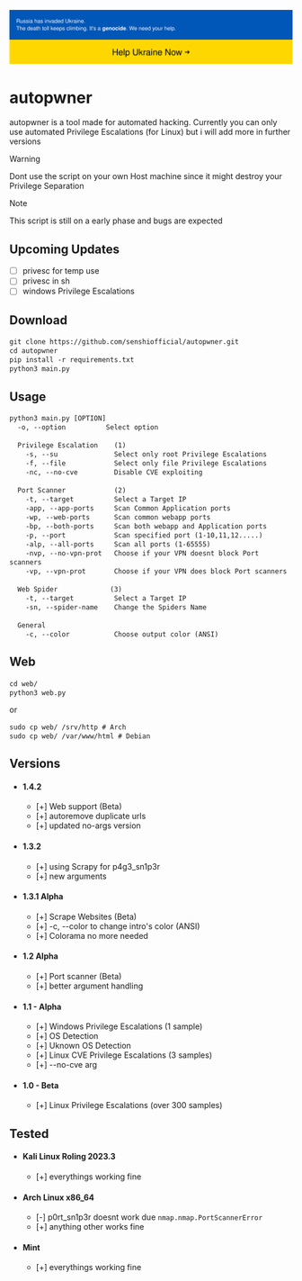 [![SWUbanner](https://raw.githubusercontent.com/vshymanskyy/StandWithUkraine/main/banner2-direct.svg)](https://github.com/vshymanskyy/StandWithUkraine/blob/main/docs/README.md)
# autopwner

autopwner is a tool made for automated hacking. Currently you can only use automated Privilege Escalations (for Linux) but i will add more in further versions
> [!WARNING]
> Dont use the script on your own Host machine since it might destroy your Privilege Separation

> [!NOTE]
> This script is still on a early phase and bugs are expected 

## Upcoming Updates
- [ ] privesc for temp use
- [ ] privesc in sh
- [ ] windows Privilege Escalations

## Download
```
git clone https://github.com/senshiofficial/autopwner.git
cd autopwner
pip install -r requirements.txt
python3 main.py
```

## Usage
```
python3 main.py [OPTION]
  -o, --option          Select option  
  
  Privilege Escalation    (1)
	-s, --su              Select only root Privilege Escalations
	-f, --file            Select only file Privilege Escalations
	-nc, --no-cve         Disable CVE exploiting

  Port Scanner            (2)
	-t, --target          Select a Target IP
	-app, --app-ports     Scan Common Application ports
	-wp, --web-ports      Scan common webapp ports
	-bp, --both-ports     Scan both webapp and Application ports
	-p, --port            Scan specified port (1-10,11,12.....)
	-alp, --all-ports     Scan all ports (1-65555)
	-nvp, --no-vpn-prot   Choose if your VPN doesnt block Port scanners
	-vp, --vpn-prot       Choose if your VPN does block Port scanners

  Web Spider             (3)
	-t, --target          Select a Target IP
	-sn, --spider-name    Change the Spiders Name

  General
	-c, --color           Choose output color (ANSI)
```

## Web
```
cd web/
python3 web.py
```
or
```
sudo cp web/ /srv/http # Arch
sudo cp web/ /var/www/html # Debian
```
## Versions
- #### 1.4.2
	- [+] Web support (Beta)
	- [+] autoremove duplicate urls 
	- [+] updated no-args version
- #### 1.3.2
	- [+] using Scrapy for p4g3_sn1p3r
	- [+]  new arguments
- #### 1.3.1 Alpha
	- [+] Scrape Websites (Beta)
	- [+] -c, --color to change intro's color (ANSI)
	- [+] Colorama no more needed 
- #### 1.2 Alpha
	- [+] Port scanner (Beta)
	- [+] better argument handling
- #### 1.1 - Alpha
	- [+] Windows Privilege Escalations (1 sample)
	- [+] OS Detection
	- [+] Uknown OS Detection 
	- [+] Linux CVE Privilege Escalations (3 samples)
	- [+] --no-cve arg 
- #### 1.0 - Beta
	- [+] Linux Privilege Escalations (over 300 samples)

## Tested
- #### Kali Linux Roling 2023.3
	- [+] everythings working fine
- #### Arch Linux x86_64
	- [-] p0rt_sn1p3r doesnt work due `nmap.nmap.PortScannerError`
	- [+] anything other works fine
- #### Mint
	- [+] everythings working fine
